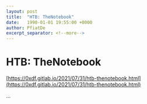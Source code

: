 ```yaml
---
layout: post
title:  "HTB: TheNotebook"
date:   1990-01-01 19:55:00 +0000
author: PfiatDe
excerpt_separator: <!--more-->
---
```


# HTB: TheNotebook

[https://0xdf.gitlab.io/2021/07/31/htb-thenotebook.html](https://0xdf.gitlab.io/2021/07/31/htb-thenotebook.html)

...
<!--more-->
